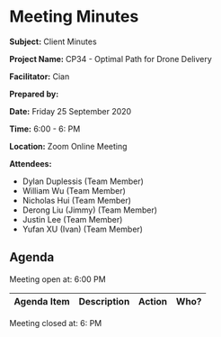 # Meeting Minutes

**Subject:** Client Minutes

**Project Name:** CP34 - Optimal Path for Drone Delivery

**Facilitator:** Cian

**Prepared by:**

**Date:** Friday 25 September 2020

**Time:** 6:00 - 6: PM

**Location:** Zoom Online Meeting

**Attendees:**

* Dylan Duplessis (Team Member)
* William Wu (Team Member)
* Nicholas Hui (Team Member)
* Derong Liu (Jimmy) (Team Member)
* Justin Lee (Team Member)
* Yufan XU (Ivan) (Team Member)

## Agenda

Meeting open at: 6:00 PM

| Agenda Item | Description | Action | Who? |
| -- | -- | -- | -- |


Meeting closed at:  6: PM
